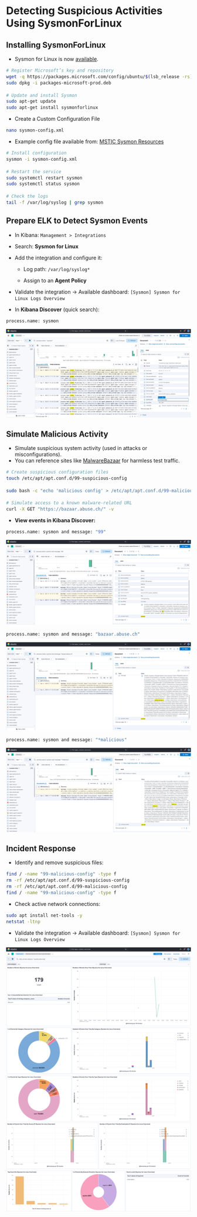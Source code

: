 # Detecting Suspicious Activities Using SysmonForLinux

## Installing SysmonForLinux

- Sysmon for Linux is now [available](https://learn.microsoft.com/en-us/sysinternals/downloads/sysmon).

```sh
# Register Microsoft’s key and repository
wget -q https://packages.microsoft.com/config/ubuntu/$(lsb_release -rs)/packages-microsoft-prod.deb -O packages-microsoft-prod.deb
sudo dpkg -i packages-microsoft-prod.deb

# Update and install Sysmon
sudo apt-get update
sudo apt-get install sysmonforlinux
```

- Create a Custom Configuration File

```sh
nano sysmon-config.xml
```

- Example config file available from: [MSTIC Sysmon Resources](https://github.com/microsoft/MSTIC-Sysmon/blob/main/linux/configs/main.xml)

```sh
# Install configuration
sysmon -i sysmon-config.xml

# Restart the service
sudo systemctl restart sysmon
sudo systemctl status sysmon

# Check the logs
tail -f /var/log/syslog | grep sysmon
```

## Prepare ELK to Detect Sysmon Events

- In Kibana: `Management > Integrations`

- Search: **Sysmon for Linux**

- Add the integration and configure it:

  - Log path: `/var/log/syslog*`

  - Assign to an **Agent Policy**

- Validate the integration -> Available dashboard: `[Sysmon] Sysmon for Linux Logs Overview`

- In **Kibana Discover** (quick search):

```sh
process.name: sysmon
```

![ELK](/Elastic_Stack_Ubuntu/assets/07.png)

## Simulate Malicious Activity

- Simulate suspicious system activity (used in attacks or misconfigurations).
- You can reference sites like [MalwareBazaar](https://bazaar.abuse.ch/) for harmless test traffic.

```sh
# Create suspicious configuration files
touch /etc/apt/apt.conf.d/99-suspicious-config

sudo bash -c "echo 'malicious config' > /etc/apt/apt.conf.d/99-malicious-config"

# Simulate access to a known malware-related URL
curl -X GET "https://bazaar.abuse.ch/" -v
```

- **View events in Kibana Discover:**

```sh
process.name: sysmon and message: "99"
```

![ELK](/Elastic_Stack_Ubuntu/assets/08.png)

```sh
process.name: sysmon and message: "bazaar.abuse.ch"
```

![ELK](/Elastic_Stack_Ubuntu/assets/09.png)

```sh
process.name: sysmon and message: "*malicious"
```

![ELK](/Elastic_Stack_Ubuntu/assets/10.png)

## Incident Response

- Identify and remove suspicious files:

```sh
find / -name "99-malicious-config" -type f
rm -rf /etc/apt/apt.conf.d/99-suspicious-config
rm -rf /etc/apt/apt.conf.d/99-malicious-config
find / -name "99-malicious-config" -type f
```

- Check active network connections:

```sh
sudo apt install net-tools -y
netstat -ltnp
```

- Validate the integration -> Available dashboard: `[Sysmon] Sysmon for Linux Logs Overview`

![ELK](/Elastic_Stack_Ubuntu/assets/11.png)
![ELK](/Elastic_Stack_Ubuntu/assets/12.png)
![ELK](/Elastic_Stack_Ubuntu/assets/13.png)
![ELK](/Elastic_Stack_Ubuntu/assets/14.png)
![ELK](/Elastic_Stack_Ubuntu/assets/15.png)
